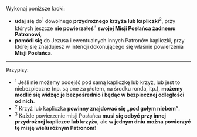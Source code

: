 Wykonaj poniższe kroki:
- **udaj się** do<sup>1</sup> dowolnego **przydrożnego krzyża lub kapliczki**<sup>2</sup>, przy których jeszcze **nie powierzałeś**<sup>3</sup> **swojej Misji Posłańca żadnemu Patronowi**,
- **pomódl się** do Jezusa i ewentualnych innych Patronów kapliczki, przy której się znajdujesz w intencji dokonującego się właśnie powierzenia **Misji Posłańca**.

---
Przypisy:
- <sup>1</sup> Jeśli nie możemy podejść pod samą kapliczkę lub krzyż, lub jest to niebezpieczne (np. są one za płotem, na środku ronda, itp.), **możemy modlić się widząc je bezpośrednio i będąc w bezpiecznej odległości od nich**.
- <sup>2</sup> Krzyż lub kapliczka **powinny znajdować się „pod gołym niebem”**.
- <sup>3</sup> Każde powierzenie misji Posłańca **musi się odbyć przy innej przydrożnej kapliczce lub krzyżu**, ale **w jednym dniu można powierzyć tę misję wielu różnym Patronom**!

